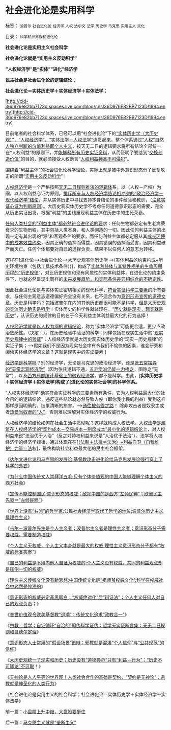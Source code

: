 # 社会进化论是实用科学

标签： `波普尔` `社会进化论` `经济学` `人权` `达尔文` `法学` `历史学` `马克思` `实用主义` `文化` 

目录： `科学和世界观和进化论`

**社会进化论是实用主义社会科学**

**社会进化论就是“实用主义反动科学”**

**“人权经济学”是“实体”“进化”经济学**

**民主社会是社会进化论的逻辑结论**；

**社会进化论＝实体历史学＋实体经济学＋实体法学**；

[http://cid-36d976e82bb7123d.spaces.live.com/blog/cns!36D976E82BB7123D!1994.entry](http://cid-36d976e82bb7123d.spaces.live.com/blog/cns!36D976E82BB7123D!1994.entry)

目前笔者的社会科学体系，已经可以用“社会进化论”下的[“实体历史学（大历史观）”，“人权经济学”，“实体法学－人权法学”](../../../2010/5/27/社会趋势，存在即合理.md)连贯起来。整个体系通过[“人权”自然人独立判断的价值利益即个人主义](../../../2010/1/21/人权是价值判断的原子单位.md)，按天无二日的逻辑要求将所有结论全部统一在“人权利益”的原则下，并[能解释所有历史实证资料](../../../2009/7/4/绝对的真理存在吗？历史实证集如何认定.md)，从而证明了要达到“[交换创造价值”](../../../2008/8/25/价值守恒定律：交换决定价值，政府采购与泡沫GDP.md)的目的，就必须接受人权断言“[人权利益神圣不可侵犯](../../../2009/6/17/人权是任何信仰须共同表述的价值观.md)”。

围绕着“利益主体”的社会进化论[科学理论](../../../2010/6/11/“天无二日，法无二纲”单一断言规则.md)，实际上就是被中外意识形态分子反复攻击的所谓“[实用主义反动科学](../../../2009/7/28/美国资产阶级实用主义反动哲学.md)”！

[人权经济学](../../../2009/10/31/人权经济学和人权对象模型.md)是一个严格按照[天无二日规则推演的逻辑体](../../../2010/6/11/“天无二日，法无二纲”单一断言规则.md)系，以（人权－产权）为纲，以人权利益心证为原则，[排斥所有与人权经济学结论相冲突的“政治经济学－现代经济学”结论](../../../2010/1/21/三种现代经济学体系和经济学的科学实证源.md)，并从实体历史中寻找支持本身结论的事件经验和教训，（[注意实证心证为判断原则](../../../2010/1/21/人权是价值判断的原子单位.md)）。大历史观实体历史学不考虑任何道德意识形态的需要，完全从历史实证出发，根据“利益”的主线重现利益主体在历史中的生死荣衰。

[任何人类社会的“利益主体”都必然符合进化论的要](../../../2010/6/15/马克思生产力观即尽量破坏环境不求回报.md)求：任何生物都必定有生老病荣衰灭的生物历程，其中包括人类本身，和人类创造的一切。因此任何利益主体的出现一定有其出现的“源”和客观条件的要求，而任何利益主体都必定服从其[成长环境中的成本效益约束](../../../2010/1/15/进化论本质规律就是成本效益定律.md)，因其正确的选择而得益，因其错误的选择而受害，因其利益破产而灭亡。任何个体都要对自已的选择负责，结果不以任何人的意志为转移。

这样在[进化论——>社会进化论——>大历史观实体历史学——>(实体利益的约束构成+历史环境约束（包括工具技术条件）)]，构成了[实体利益体与其特性相关的生命周期历程的“历史规律](../../../2010/5/7/大历史观中的“历史规律”不是“传统的历史预言”.md)”，对比历史规律和现有同属性的实体利益体，在进化论的约束条件下，也就必然呈现出同样的[未来发展趋势，和实际条件差异相结合的不确定性](../../../2010/5/9/历史是必须被假设的.md)。

因此社会进化论是与实体实证密切相关的现代科学，[符合实证科学三要素](../../../2010/6/19/数学滥用令社会科盲化.md)的所有要求，与任何主观意志道德偏好完全没有关系，也不适合作为[意识形态宣传的道德文章](../../../2010/10/21/意识形态的“假设场景”和邪教.md)。历史是科学吗？包括波普尔在内的其他历史都很可能不是科学，[但是大历史观的实体历史确实是科学](../../../2010/4/19/进化论和经济学令历史分析成为科学.md)！实体历史的科学性就体现在，“[历史就是现实，现实就是历史](../../../2010/3/16/历史观就是现实的处世观.md)”，认识历史的规律的目的在于今天利益主体利益最大化的行为选择！

[人权经济学就是以人权为纲的逻辑结论](../../../2009/2/6/人权经济学.md)，称为“实体经济学”可能更合适，更少点政治敏感性。（决定！）。在历史经验中验证的科学；同样包括在现实生活中的“[现实历史规律中的验证](../../../2010/8/11/对现实和未来的迷茫是因为对真实的历史的无知.md)”；人权经济学就是大历史观实体历史学的“现实－历史规律”的实证子集；——>假如我们不是因为现实社会中有令我们不愉快的因素，谁会研究和阅读实体经济学的文章？这就是现实中的实证要素！

[经济学是科学吗](../../../2009/12/24/什么是经济学？什么是经济学派？.md)？别的经济学，无论是马克思的政治经济学，还是[张五常摆弄的“无常宏观经济学”](../../../2009/10/14/张五常教授诺奖蒙冤录再谈中国式诡辩大学无书.md)（因为张氏逻辑不通，[五毛学派仍能一力捧之](../../../2009/7/23/马列凯恩斯张五常理论中国特色化的共同特点.md)，固称之“无常”），以及[西方局部统计基础上的微观经济学](../../../2009/12/31/数学囚徒的芝加哥学派.md)，都不是科学。由此，[**实体历史学＋实体经济学＋实体法学]构成了[进化论的实体社会学]的科学体系。**

“人权实体经济学”确实符合实证科学的三要素所有条件，它为人权利益最大化的社会目的的逻辑结论，违反这些结论就必然导致人权（即你我小民的利益）受到这样那样原因明确的、结果清晰的损害，——>[通往被劳役之路](../../../2010/1/27/回顾通往奴役的历史之路.md)！ 除非攻击者是奴隶主或者[热爱当奴隶的“人”](../../../2009/2/2/炮轰芝加哥学派.md)，否则难以理解对实体经济学的权威行为。

人权经济学的结论如何在社会生活中贯彻呢？这样就构成人权法学。[人权法学是建筑在人权经济学的“契约成本－交易成本－制度成本”最小化的逻辑结论](../../../2010/10/23/法治社会成本低；实体利益法.md)上，对人权利益来说“法治优于人治”（反之对特权利益来说是“人治优于法治”）。法学将人权经济学的经济学规律，通过体现在在[[（法制＋法律＝法治）+利益自卫（自我维护）力量＝法](../../../2010/10/23/民主社会法权大于政权；罗马“法治”仍未民主.md)权]，最终构筑社会利益最大化的民主社会框架。



《[达尔文进化论和马克思的发展论;基督教攻击进化论给马克思发展论强行穿上了科学的外衣](../../../2010/10/17/基督教迷信对马克思主义的贡献.md)》

《[为什么中国传统文人崇拜洋五毛;只有个体价值观的中国人能够理解个体主义的西方社会](../../../2010/10/17/为什么中国传统文人崇拜洋五毛.md)》

《[宣传不能控制国民;意识形态的权威；敌视中国的是西方“左倾民粹”；欧洲民主先驱＝“左倾民粹”](../../../2010/10/18/权威仅用于意识形态；敌视中国的西方左派；.md)》

《[世界上没有“右派”的哲学家;公民社会经济学取代了哲学的地位;波普尔历史主义属理性主义](../../../2010/10/18/世界上没有“右派”的哲学家.md)》

《[卡尔－波普尔先生是个人主义者；波普尔主义者是理性主义者；意识形态分子需要权威，需要制造权威](../../../2010/10/18/意识形态分子需要权威，需要制造权威.md)》

《[个人主义无权威，个人主义本身就是最大的权威;理性主义意识形态分子都有“权威的标准答案](../../../2010/10/19/个人主义无权威,意识形态都有“权威的标准答案”.md)”》

《[自已的利益是不用向他人自证为权威的;个人主义没有权威，共同的利益观点却是压倒一切的权威](../../../2010/10/19/“没有主子的人不是完整的人”和美国佬的精神.md)》

《[理性主义传统文化没有新思想;中国传统文化是“祖师爷权威文化”;科学在权威社会中必然是停滞的](../../../2010/10/19/中国传统文化是“祖师爷的真理权威”.md)》

《[意识形态的权威必定非黑即白；“权威绝对化”后“辩证法”；个人主义任何人对自已的观点负责](../../../2010/10/20/意识形态的权威必定非黑即白;辩证法还能颠倒黑白；.md)；》

《[普世价值观令欧美基督教“退潮”；传统文化追求“政教合一”](../../../2010/10/20/普世价值观令欧美基督教“政教合一”世风不古.md)》

《[宗教＝哲学；自证循环“自洽的”即伪科学证伪；哲学无实证断言集；天无二日规则和哥德尔定理](../../../2010/10/6/有神论的宗教是哲学，无神论的哲学是宗教.md)》

《[意识形态人士常用的“假设场景”诡辩；邪教就是混淆“个人信仰”与“公共规范”的信仰](../../../2010/10/21/意识形态的“假设场景”和邪教.md)》

《[大历史观统一了现实和历史；历史没有“道德典范”只有“利益－行为”；“历史不可知论”不可取](../../../2010/11/1/大历史观统一了现实和历史，没有“旧社会”和“道德典范”.md)！》

《[无神论是人人平等的世界观！人类社会合作的基础是契约，“契约是无神论”；宗教就是神圣化的人类行为](../../../2010/11/1/人类社会合作的基础是无神论，人与人合作的契约与神无关！.md)》

《社会进化论是实用主义的社会科学；社会进化论＝实体历史学＋实体经济学＋实体法学》

前一篇：[小盘股上升中继，大盘股要挺住](../../../2010/11/2/小盘股上升中继，大盘股要挺住.md)

后一篇：[马克思主义就是“垄断主义”](../../../2010/11/2/马克思主义就是“垄断主义”.md)